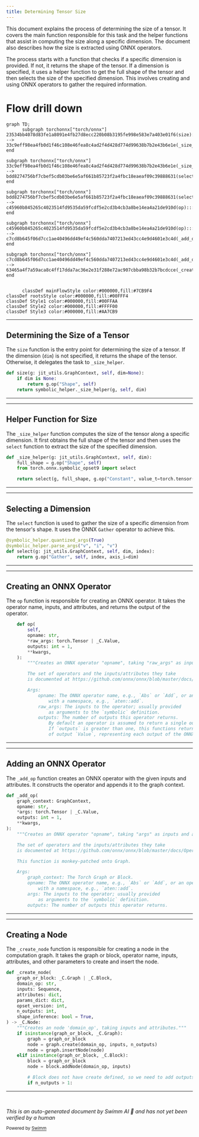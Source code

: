 ```yaml
---
title: Determining Tensor Size
---
```

This document explains the process of determining the size of a tensor. It covers the main function responsible for this task and the helper functions that assist in computing the size along a specific dimension. The document also describes how the size is extracted using ONNX operators.

The process starts with a function that checks if a specific dimension is provided. If not, it returns the shape of the tensor. If a dimension is specified, it uses a helper function to get the full shape of the tensor and then selects the size of the specified dimension. This involves creating and using ONNX operators to gather the required information.

# Flow drill down

```mermaid
graph TD;
      subgraph torchonnx["torch/onnx"]
23534bb4078d83fe1a8091e4fb27d8ecc220b08b3195fe998e583e7a403e01f6(size):::mainFlowStyle --> 33c9eff98ea4fb0d1f46c108e46fea8c4ad2f4d428d774d99638b7b2e43b6e1e(_size_helper):::mainFlowStyle
end

subgraph torchonnx["torch/onnx"]
33c9eff98ea4fb0d1f46c108e46fea8c4ad2f4d428d774d99638b7b2e43b6e1e(_size_helper):::mainFlowStyle --> bdd8274756bf7cbef5cdb03be6e5af661b85723f2a4fbc18eaeaf09c39888631(select):::mainFlowStyle
end

subgraph torchonnx["torch/onnx"]
bdd8274756bf7cbef5cdb03be6e5af661b85723f2a4fbc18eaeaf09c39888631(select):::mainFlowStyle --> c45960b845265c4023514fd9535da59fcdf5e2cd3b4cb3a8be14ea4a21de910d(op):::mainFlowStyle
end

subgraph torchonnx["torch/onnx"]
c45960b845265c4023514fd9535da59fcdf5e2cd3b4cb3a8be14ea4a21de910d(op):::mainFlowStyle --> c7cd8b645f06d7cc1ae40496dd49ef4c560dda7407213ed43cc4e9d4601e3c4d(_add_op):::mainFlowStyle
end

subgraph torchonnx["torch/onnx"]
c7cd8b645f06d7cc1ae40496dd49ef4c560dda7407213ed43cc4e9d4601e3c4d(_add_op):::mainFlowStyle --> 63465a4f7a59aca8c4ff17dda7ac36e2e31f288e72ac907cbba98b32b7bcdcce(_create_node):::mainFlowStyle
end


      classDef mainFlowStyle color:#000000,fill:#7CB9F4
classDef rootsStyle color:#000000,fill:#00FFF4
classDef Style1 color:#000000,fill:#00FFAA
classDef Style2 color:#000000,fill:#FFFF00
classDef Style3 color:#000000,fill:#AA7CB9
```

<SwmSnippet path="/torch/onnx/symbolic_opset11.py" line="855">

---

## Determining the Size of a Tensor

The `size` function is the entry point for determining the size of a tensor. If the dimension (`dim`) is not specified, it returns the shape of the tensor. Otherwise, it delegates the task to `_size_helper`.

```python
def size(g: jit_utils.GraphContext, self, dim=None):
    if dim is None:
        return g.op("Shape", self)
    return symbolic_helper._size_helper(g, self, dim)
```

---

</SwmSnippet>

<SwmSnippet path="/torch/onnx/symbolic_helper.py" line="1309">

---

## Helper Function for Size

The `_size_helper` function computes the size of the tensor along a specific dimension. It first obtains the full shape of the tensor and then uses the `select` function to extract the size of the specified dimension.

```python
def _size_helper(g: jit_utils.GraphContext, self, dim):
    full_shape = g.op("Shape", self)
    from torch.onnx.symbolic_opset9 import select

    return select(g, full_shape, g.op("Constant", value_t=torch.tensor([0])), dim)
```

---

</SwmSnippet>

<SwmSnippet path="/torch/onnx/symbolic_opset11.py" line="194">

---

## Selecting a Dimension

The `select` function is used to gather the size of a specific dimension from the tensor's shape. It uses the ONNX `Gather` operator to achieve this.

```python
@symbolic_helper.quantized_args(True)
@symbolic_helper.parse_args("v", "i", "v")
def select(g: jit_utils.GraphContext, self, dim, index):
    return g.op("Gather", self, index, axis_i=dim)
```

---

</SwmSnippet>

<SwmSnippet path="/torch/onnx/_internal/jit_utils.py" line="57">

---

## Creating an ONNX Operator

The `op` function is responsible for creating an ONNX operator. It takes the operator name, inputs, and attributes, and returns the output of the operator.

```python
    def op(
        self,
        opname: str,
        *raw_args: torch.Tensor | _C.Value,
        outputs: int = 1,
        **kwargs,
    ):
        """Creates an ONNX operator "opname", taking "raw_args" as inputs and "kwargs" as attributes.

        The set of operators and the inputs/attributes they take
        is documented at https://github.com/onnx/onnx/blob/master/docs/Operators.md

        Args:
            opname: The ONNX operator name, e.g., `Abs` or `Add`, or an operator qualified
                with a namespace, e.g., `aten::add`.
            raw_args: The inputs to the operator; usually provided
                as arguments to the `symbolic` definition.
            outputs: The number of outputs this operator returns.
                By default an operator is assumed to return a single output.
                If `outputs` is greater than one, this functions returns a tuple
                of output `Value`, representing each output of the ONNX operator
```

---

</SwmSnippet>

<SwmSnippet path="/torch/onnx/_internal/jit_utils.py" line="201">

---

## Adding an ONNX Operator

The `_add_op` function creates an ONNX operator with the given inputs and attributes. It constructs the operator and appends it to the graph context.

```python
def _add_op(
    graph_context: GraphContext,
    opname: str,
    *args: torch.Tensor | _C.Value,
    outputs: int = 1,
    **kwargs,
):
    """Creates an ONNX operator "opname", taking "args" as inputs and attributes "kwargs".

    The set of operators and the inputs/attributes they take
    is documented at https://github.com/onnx/onnx/blob/master/docs/Operators.md

    This function is monkey-patched onto Graph.

    Args:
        graph_context: The Torch Graph or Block.
        opname: The ONNX operator name, e.g., `Abs` or `Add`, or an operator qualified
            with a namespace, e.g., `aten::add`.
        args: The inputs to the operator; usually provided
            as arguments to the `symbolic` definition.
        outputs: The number of outputs this operator returns.
```

---

</SwmSnippet>

<SwmSnippet path="/torch/onnx/_internal/jit_utils.py" line="273">

---

## Creating a Node

The `_create_node` function is responsible for creating a node in the computation graph. It takes the graph or block, operator name, inputs, attributes, and other parameters to create and insert the node.

```python
def _create_node(
    graph_or_block: _C.Graph | _C.Block,
    domain_op: str,
    inputs: Sequence,
    attributes: dict,
    params_dict: dict,
    opset_version: int,
    n_outputs: int,
    shape_inference: bool = True,
) -> _C.Node:
    """Creates an node 'domain_op', taking inputs and attributes."""
    if isinstance(graph_or_block, _C.Graph):
        graph = graph_or_block
        node = graph.create(domain_op, inputs, n_outputs)
        node = graph.insertNode(node)
    elif isinstance(graph_or_block, _C.Block):
        block = graph_or_block
        node = block.addNode(domain_op, inputs)

        # Block does not have create defined, so we need to add outputs manually
        if n_outputs > 1:
```

---

</SwmSnippet>

&nbsp;

*This is an auto-generated document by Swimm AI 🌊 and has not yet been verified by a human*

<SwmMeta version="3.0.0" repo-id="Z2l0aHViJTNBJTNBcHl0b3JjaC1hdXRvZG9jcy1kZW1vJTNBJTNBU3dpbW0tRGVtbw==" repo-name="pytorch-autodocs-demo"><sup>Powered by [Swimm](https://app.swimm.io/)</sup></SwmMeta>
